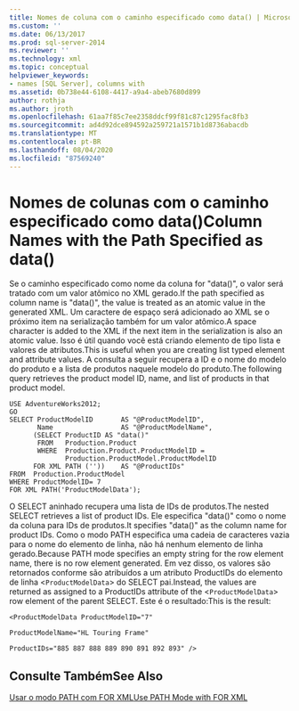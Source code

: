```yaml
---
title: Nomes de coluna com o caminho especificado como data() | Microsoft Docs
ms.custom: ''
ms.date: 06/13/2017
ms.prod: sql-server-2014
ms.reviewer: ''
ms.technology: xml
ms.topic: conceptual
helpviewer_keywords:
- names [SQL Server], columns with
ms.assetid: 0b738e44-6108-4417-a9a4-abeb7680d899
author: rothja
ms.author: jroth
ms.openlocfilehash: 61aa7f85c7ee2358ddcf99f81c87c1295fac8fb3
ms.sourcegitcommit: ad4d92dce894592a259721a1571b1d8736abacdb
ms.translationtype: MT
ms.contentlocale: pt-BR
ms.lasthandoff: 08/04/2020
ms.locfileid: "87569240"
---
```

# <a name="column-names-with-the-path-specified-as-data"></a><span data-ttu-id="a5407-102">Nomes de colunas com o caminho especificado como data()</span><span class="sxs-lookup"><span data-stu-id="a5407-102">Column Names with the Path Specified as data()</span></span>
  <span data-ttu-id="a5407-103">Se o caminho especificado como nome da coluna for "data()", o valor será tratado com um valor atômico no XML gerado.</span><span class="sxs-lookup"><span data-stu-id="a5407-103">If the path specified as column name is "data()", the value is treated as an atomic value in the generated XML.</span></span> <span data-ttu-id="a5407-104">Um caractere de espaço será adicionado ao XML se o próximo item na serialização também for um valor atômico.</span><span class="sxs-lookup"><span data-stu-id="a5407-104">A space character is added to the XML if the next item in the serialization is also an atomic value.</span></span> <span data-ttu-id="a5407-105">Isso é útil quando você está criando elemento de tipo lista e valores de atributos.</span><span class="sxs-lookup"><span data-stu-id="a5407-105">This is useful when you are creating list typed element and attribute values.</span></span> <span data-ttu-id="a5407-106">A consulta a seguir recupera a ID e o nome do modelo do produto e a lista de produtos naquele modelo do produto.</span><span class="sxs-lookup"><span data-stu-id="a5407-106">The following query retrieves the product model ID, name, and list of products in that product model.</span></span>  
  
```  
USE AdventureWorks2012;  
GO  
SELECT ProductModelID       AS "@ProductModelID",  
       Name                 AS "@ProductModelName",  
      (SELECT ProductID AS "data()"  
       FROM   Production.Product  
       WHERE  Production.Product.ProductModelID =   
              Production.ProductModel.ProductModelID  
      FOR XML PATH (''))    AS "@ProductIDs"  
FROM  Production.ProductModel  
WHERE ProductModelID= 7   
FOR XML PATH('ProductModelData');  
```  
  
 <span data-ttu-id="a5407-107">O SELECT aninhado recupera uma lista de IDs de produtos.</span><span class="sxs-lookup"><span data-stu-id="a5407-107">The nested SELECT retrieves a list of product IDs.</span></span> <span data-ttu-id="a5407-108">Ele especifica "data()" como o nome da coluna para IDs de produtos.</span><span class="sxs-lookup"><span data-stu-id="a5407-108">It specifies "data()" as the column name for product IDs.</span></span> <span data-ttu-id="a5407-109">Como o modo PATH especifica uma cadeia de caracteres vazia para o nome do elemento de linha, não há nenhum elemento de linha gerado.</span><span class="sxs-lookup"><span data-stu-id="a5407-109">Because PATH mode specifies an empty string for the row element name, there is no row element generated.</span></span> <span data-ttu-id="a5407-110">Em vez disso, os valores são retornados conforme são atribuídos a um atributo ProductIDs do elemento de linha <`ProductModelData`> do SELECT pai.</span><span class="sxs-lookup"><span data-stu-id="a5407-110">Instead, the values are returned as assigned to a ProductIDs attribute of the <`ProductModelData`> row element of the parent SELECT.</span></span> <span data-ttu-id="a5407-111">Este é o resultado:</span><span class="sxs-lookup"><span data-stu-id="a5407-111">This is the result:</span></span>  
  
 `<ProductModelData ProductModelID="7"`  
  
 `ProductModelName="HL Touring Frame"`  
  
 `ProductIDs="885 887 888 889 890 891 892 893" />`  
  
## <a name="see-also"></a><span data-ttu-id="a5407-112">Consulte Também</span><span class="sxs-lookup"><span data-stu-id="a5407-112">See Also</span></span>  
 [<span data-ttu-id="a5407-113">Usar o modo PATH com FOR XML</span><span class="sxs-lookup"><span data-stu-id="a5407-113">Use PATH Mode with FOR XML</span></span>](use-path-mode-with-for-xml.md)  
  
  
